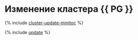 # Изменение кластера {{ PG }}

{% include [cluster-update-minitoc](../../_qa/managed-postgresql/minitoc/update.md) %}

{% include [update](../../_qa/managed-postgresql/update.md) %}
